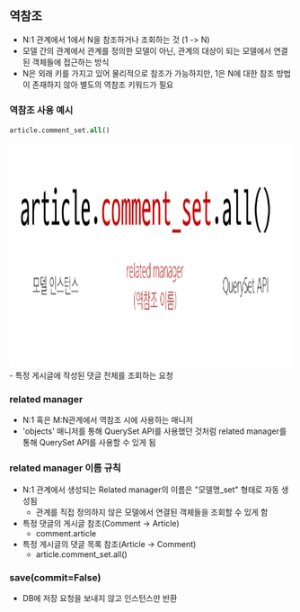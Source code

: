 ## 역참조
- N:1 관계에서 1에서 N을 참조하거나 조회하는 것 (1 -> N)
- 모델 간의 관계에서 관계를 정의한 모델이 아닌, 관계의 대상이 되는 모델에서 연결된 객체들에 접근하는 방식
- N은 외래 키를 가지고 있어 물리적으로 참조가 가능하지만, 1은 N에 대한 참조 방법이 존재하지 않아 별도의 역참조 키워드가 필요

### 역참조 사용 예시
~~~SQL
article.comment_set.all()
~~~
<img src="images/image_3.png" width="600" height="400">
- 특정 게시글에 작성된 댓글 전체를 조회하는 요청

### related manager
- N:1 혹은 M:N관계에서 역참조 시에 사용하는 매니저
- 'objects' 매니저를 통해 QuerySet API를 사용했던 것처럼 related manager를 통해 QuerySet API를 사용할 수 있게 됨

### related manager 이름 규칙
- N:1 관계에서 생성되는 Related manager의 이름은 "모델명_set" 형태로 자동 생성됨
  - 관계를 직접 정의하지 않은 모델에서 연결된 객체들을 조회할 수 있게 함
- 특정 댓글의 게시글 참조(Comment -> Article)
  - comment.article
- 특정 게시글의 댓글 목록 참조(Article -> Comment)
  - article.comment_set.all()

### save(commit=False)
- DB에 저장 요청을 보내지 않고 인스턴스만 반환